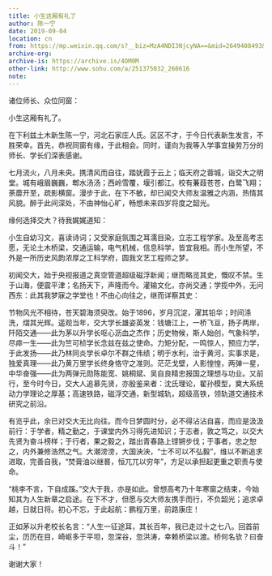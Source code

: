 ```yaml
---
title: 小生这厢有礼了
author: 陈一宁
date: 2019-09-04
location: cn
from: https://mp.weixin.qq.com/s?__biz=MzA4NDI3NjcyNA==&mid=2649408493&idx=1&sn=4cdf59dbefb2765674f5913ba1917455&chksm=87f7c776b0804e6004228a5268a5e76995725a42fc1ff7b3aa88a25f9f8d5f7eb0f383702abb&mpshare=1&scene=23&srcid=0903p3XqB6V2EVF3DgkHnrUe#rd
archive-org: 
archive-is: https://archive.is/4OM0M
other-link: http://www.sohu.com/a/251375032_260616
note: 
---
```

诸位师长、众位同窗：

小生这厢有礼了。

在下利兹土木新生陈一宁，河北石家庄人氏。区区不才，于今日代表新生发言，不胜荣幸。首先，恭祝同窗有缘，于此相会。同时，谨向为我等入学事宜操劳万分的师长、学长们深表感谢。

七月流火，八月未央。携清风而自往，踏妩霞于云上；临天府之蓉城，诣交大之明堂。城有峨眉巍巍，郫水汤汤；西岭雪覆，堰引都江。校有蒹葭苍苍，白鹭飞翔；荼蘼开至，疏影横窗。漫步于此，在下不敏，却已闻交大师友温雅之内涵，热情其风貌。醉于此间深处，不由神怡心旷，畅想未来四岁将度之韶光。

缘何选择交大？待我娓娓道知：

小生自幼习文，喜读诗词；又受家庭氛围之耳濡目染，立志工程学家。及至高考志愿，无论土木桥梁，交通运输，电气机械，信息科学，皆宜我相。而小生所望，不外是一所历史风韵浓厚之工科学府，圆我文艺工程师之梦。

初闻交大，始于央视报道之真空管道超级磁浮新闻；继而略览其史，慨叹不禁。生于山海，便震平津；名扬天下，声隆而今。灌输文化，亦尚交通；学揽中外，无问西东：此其我梦寐之学堂也！不由心向往之，继而详察其史：

节物风光不相待，苍天碧海须臾改。始于1896，岁月沉淀，濯其铅华；时间涤洗，熠其光辉。遥观当年，交大学长雄姿英发：钱塘江上，一桥飞亘，扬子两岸，阡陌交通——此为茅以升学长呕心沥血之杰作；历史物候，斯人始创，气象科学，尽瘁一生——此为竺可桢学长念兹在兹之使命。力矩分配，一鸣惊人，预应力学，于此发扬——此乃林同炎学长卓尔不群之伟绩；明于水利，治于黄河，实事求是，独爱真理——此乃黄万里学长终身恪守之准则。茫茫戈壁，人影惶惶，两弹一星，中华奋强——此为两弹元勋陈能宽、姚桐斌、吴自良精忠报国之理想与功业。又前行，至今时今日，交大人追慕先贤，亦殷鉴来者：沈氏理论，翟孙模型，奠大系统动力学理论之厚基；高速铁路，磁浮交通，新型城轨，超级高铁，领轨道交通技术研究之前沿。

有览乎此，余已对交大无比向往。而今日梦圆时分，必不得沾沾自喜，而应是汲汲前行：于学者，精之勤之，于课堂内外习得先进知识；于志者，敦之笃之，以交大先贤为奋斗榜样；于行者，果之毅之，踏出青春路上铿锵步伐；于事者，忠之恕之，内外兼修浩然之气。大潮滂滂，大国泱泱，“士不可以不弘毅”，维以不断追求进取，完善自我，“焚膏油以继晷，恒兀兀以穷年”，方足以承担起更重之职责与使命。

“桃李不言，下自成蹊。”交大于我，亦是如此。曾想高考乃十年寒窗之结束，今始知其为人生新章之启途。在下不才，但愿与交大师友携手而行，不负韶光；追求卓越，日就日将。初心不忘，于此起航：鹏程万里，前路康庄！

正如茅以升老校长名言：“人生一征途耳，其长百年，我已走过十之七八。回首前尘，历历在目，崎岖多于平坦，忽深谷，忽洪涛，幸赖桥梁以渡。桥何名欤？曰奋斗！”

谢谢大家！
